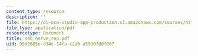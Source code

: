```yaml
---
content_type: resource
description: ''
file: https://ol-ocw-studio-app-production.s3.amazonaws.com/courses/hst-535-principles-and-practice-of-tissue-engineering-fall-2004/99d9685ed34c14fac2a6a5990fd0f067_s4b_nerve_rep.pdf
file_type: application/pdf
resourcetype: Document
title: s4b_nerve_rep.pdf
uid: 99d9685e-d34c-14fa-c2a6-a5990fd0f067
---
```

